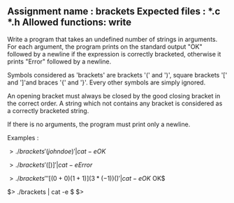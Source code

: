 Assignment name  : brackets
Expected files   : *.c *.h
Allowed functions: write
--------------------------------------------------------------------------------

Write a program that takes an undefined number of strings in arguments. For each
argument, the program prints on the standard output "OK" followed by a newline
if the expression is correctly bracketed, otherwise it prints "Error" followed by
a newline.

Symbols considered as 'brackets' are brackets '(' and ')', square brackets '['
and ']'and braces '{' and '}'. Every other symbols are simply ignored.

An opening bracket must always be closed by the good closing bracket in the
correct order. A string which not contains any bracket is considered as a
correctly bracketed string.

If there is no arguments, the program must print only a newline.

Examples :

$> ./brackets '(johndoe)' | cat -e
OK$

$> ./brackets '([)]' | cat -e
Error$

$> ./brackets '' '{[(0 + 0)(1 + 1)](3*(-1)){()}}' | cat -e
OK$
OK$

$> ./brackets | cat -e
$
$>
